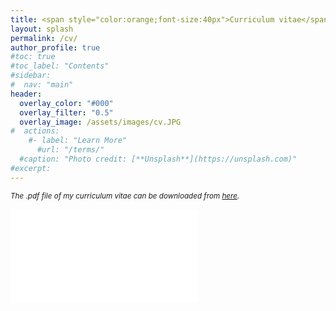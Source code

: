 ```yaml
---
title: <span style="color:orange;font-size:40px">Curriculum vitae</span> 
layout: splash
permalink: /cv/
author_profile: true
#toc: true
#toc_label: "Contents"
#sidebar:
#  nav: "main"
header:
  overlay_color: "#000"
  overlay_filter: "0.5"
  overlay_image: /assets/images/cv.JPG
#  actions:
    #- label: "Learn More"
      #url: "/terms/"
  #caption: "Photo credit: [**Unsplash**](https://unsplash.com)"
#excerpt: 
---
```


*<small>The .pdf file of my curriculum vitae can be downloaded from <a href="/assets/files/CV_Regorda.pdf" target="_blank">here</a>.</small>*

<object data="/assets/files/CV_Regorda.pdf" type="application/pdf" width="1000px" height="1000px">
    <embed src="/assets/files/CV_Regorda.pdf"></embed>
</object>